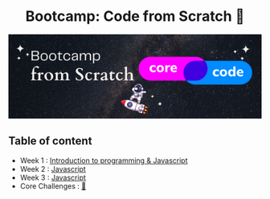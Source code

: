 <h1 align="center">Bootcamp: Code from Scratch 🚀</h1>

<p align="center">
<img src="/images/corecode.png">
</p>

## Table of content
- Week 1 : [Introduction to programming & Javascript](bootcamp/week01/)
- Week 2 : [Javascript](bootcamp/week02/)
- Week 3 : [Javascript](bootcamp/week03/)
- Core Challenges : [🚀](bootcamp/CoreChallenges/)




